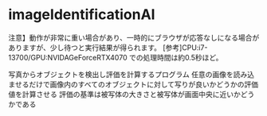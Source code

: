 # imageIdentificationAI

注意】動作が非常に重い場合があり、一時的にブラウザが応答なしになる場合がありますが、少し待つと実行結果が得られます。
[参考]CPU:i7-13700/GPU:NVIDAGeForceRTX4070 での処理時間は約0.5秒ほど。

写真からオブジェクトを検出し評価を計算するプログラム
任意の画像を読み込ませるだけで画像内のすべてのオブジェクトに対して写りが良いかどうかの評価値を計算させる
評価の基準は被写体の大きさと被写体が画面中央に近いかどうかである
